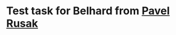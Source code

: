 <h1>Test task for Belhard from <a href="https://jobs.tut.by/resume/bcc143a7ff05a758790039ed1f6f4a636d6c72">Pavel Rusak</a></h1>